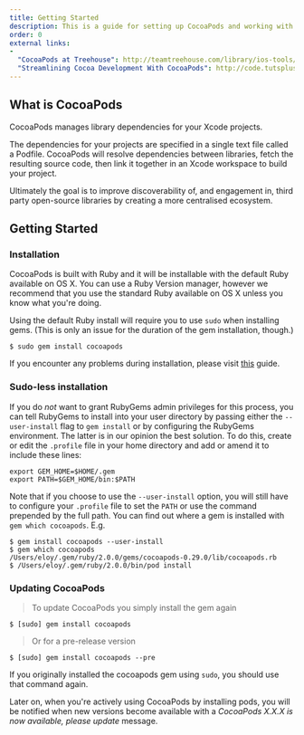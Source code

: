```yaml
---
title: Getting Started
description: This is a guide for setting up CocoaPods and working with your first project.
order: 0
external links:
-
  "CocoaPods at Treehouse": http://teamtreehouse.com/library/ios-tools/cocoapods/cocoapods
  "Streamlining Cocoa Development With CocoaPods": http://code.tutsplus.com/tutorials/streamlining-cocoa-development-with-cocoapods--mobile-15938
---
```


## What is CocoaPods

CocoaPods manages library dependencies for your Xcode projects.

The dependencies for your projects are specified in a single text file called a Podfile. CocoaPods will resolve dependencies between libraries, fetch the resulting source code, then link it together in an Xcode workspace to build your project.

Ultimately the goal is to improve discoverability of, and engagement in, third party open-source libraries by creating a more centralised ecosystem.

## Getting Started

### Installation

CocoaPods is built with Ruby and it will be installable with the default Ruby
available on OS X. You can use a Ruby Version manager, however we recommend that
you use the standard Ruby available on OS X unless you know what you're doing.

Using the default Ruby install will require you to use `sudo` when installing
gems. (This is only an issue for the duration of the gem installation, though.)

```shell
$ sudo gem install cocoapods
```

If you encounter any problems during installation, please visit [this](http://guides.cocoapods.org/using/troubleshooting.html#installing-cocoapods) guide.

### Sudo-less installation

If you do *not* want to grant RubyGems admin privileges for this process, you can
tell RubyGems to install into your user directory by passing either the
`--user-install` flag to `gem install` or by configuring the RubyGems environment.
The latter is in our opinion the best solution. To do this, create or edit the
`.profile` file in your home directory and add or amend it to include these lines:

```shell
export GEM_HOME=$HOME/.gem
export PATH=$GEM_HOME/bin:$PATH
```

Note that if you choose to use the `--user-install` option, you will still have
to configure your `.profile` file to set the `PATH` or use the command prepended by
the full path. You can find out where a gem is installed with `gem which
cocoapods`. E.g.

```shell
$ gem install cocoapods --user-install
$ gem which cocoapods
/Users/eloy/.gem/ruby/2.0.0/gems/cocoapods-0.29.0/lib/cocoapods.rb
$ /Users/eloy/.gem/ruby/2.0.0/bin/pod install
```

### Updating CocoaPods

> To update CocoaPods you simply install the gem again

```shell
$ [sudo] gem install cocoapods
```

> Or for a pre-release version

```shell
$ [sudo] gem install cocoapods --pre
```

If you originally installed the cocoapods gem using `sudo`, you should use that command again.

Later on, when you're actively using CocoaPods by installing pods, you will be notified when new versions become available with a *CocoaPods X.X.X is now available, please update* message.
